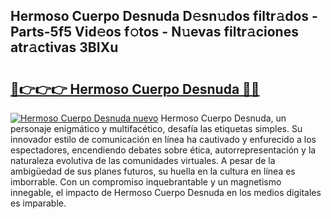 ## Hermoso Cuerpo Desnuda D𝚎sn𝚞dos filtr𝚊dos - Parts-5f5 Vid𝚎os f𝚘tos - N𝚞evas filtr𝚊ciones atr𝚊ctivas 3BIXu

# <h2><a href="http://mbe62wa.tromn.icu/?c=Hermoso+Cuerpo+Desnuda">🔗👉👉👉 Hermoso Cuerpo Desnuda 🔗🔗</a></h2>

[![Hermoso Cuerpo Desnuda nuevo](https://i.imgur.com/pEAQMta.gif)](http://mbe62wa.tromn.icu/?c=Hermoso+Cuerpo+Desnuda)
Hermoso Cuerpo Desnuda, un personaje enigmático y multifacético, desafía las etiquetas simples. Su innovador estilo de comunicación en línea ha cautivado y enfurecido a los espectadores, encendiendo debates sobre ética, autorrepresentación y la naturaleza evolutiva de las comunidades virtuales. A pesar de la ambigüedad de sus planes futuros, su huella en la cultura en línea es imborrable. Con un compromiso inquebrantable y un magnetismo innegable, el impacto de Hermoso Cuerpo Desnuda en los medios digitales es imparable.
